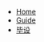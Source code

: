 * [Home](/)
* [Guide](/guide/guide.md "The greatest guide in the world")
* [毕设](/zn-cn/毕设/README.md)
